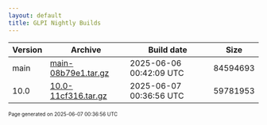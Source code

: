 ```yaml
---
layout: default
title: GLPI Nightly Builds
---
```


Version|Archive|Build date|Size
---|---|---|---
main|[main-08b79e1.tar.gz](main-08b79e1.tar.gz)|2025-06-06 00:42:09 UTC|84594693
10.0|[10.0-11cf316.tar.gz](10.0-11cf316.tar.gz)|2025-06-07 00:36:56 UTC|59781953

<font size="1">Page generated on 2025-06-07 00:36:56 UTC</font>
